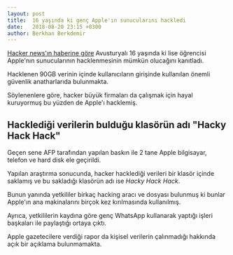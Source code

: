 ```yaml
---
layout: post
title:  16 yaşında ki genç Apple'ın sunucularını hackledi
date:   2018-08-20 23:15 +0300
author: Berkhan Berkdemir
---
```


[Hacker news'ın haberine göre](https://thehackernews.com/2018/08/apple-hack-servers.html) Avusturyalı
16 yaşında ki lise öğrencisi Apple'nın sunucularının hacklenmesinin mümkün olucağını kanıtladı.

Hacklenen 90GB verinin içinde kullanıcıların girişinde kullanılan önemli güvenlik anatharlarıda
bulunmakta.

Söylenenlere göre, hacker büyük firmaları da çalışmak için hayal kuruyormuş bu yüzden de Apple'ı
hacklemiş.

## Hacklediği verilerin bulduğu klasörün adı "Hacky Hack Hack"

Geçen sene AFP tarafından yapılan baskın ile 2 tane Apple bilgisayar, telefon ve hard disk ele geçirildi.

Yapılan araştırma sonucunda, hacker hacklediği verileri bir klasör içinde saklamış ve bu sakladığı
klasörün adı ise *Hacky Hack Hack*.

Bunun yanında yetkililer birkaç hacking aracı ve dosyası bulunmuş ki bunlar Apple'ın ana makinalarını
birçok kez kırılmasında kullanılmış.

Ayrıca, yetkililerin kaydına göre genç WhatsApp kullanarak yaptığı işleri başkaları ile paylaştığı ortaya çıktı.

Apple gazetecilere verdiği rapor da kişisel verilerin çalınmadığı hakkında açık bir açıklama bulunmamakta.
